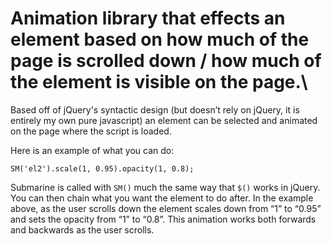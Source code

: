 # Animation library that effects an element based on how much of the page is scrolled down / how much of the element is visible on the page.\

Based off of jQuery's syntactic design (but doesn’t rely on jQuery, it is entirely my own pure javascript) an element can be selected and animated on the page where the script is loaded.

Here is an example of what you can do:

```
SM('el2').scale(1, 0.95).opacity(1, 0.8);
```

Submarine is called with `SM()` much the same way that `$()` works in jQuery. You can then chain what you want the element to do after. In the example above, as the user scrolls down the element scales down from “1” to “0.95” and sets the opacity from “1” to “0.8”. This animation works both forwards and backwards as the user scrolls.
